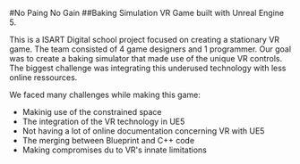 #No Paing No Gain
##Baking Simulation VR Game built with Unreal Engine 5.

This is a ISART Digital school project focused on creating a stationary VR game. 
The team consisted of 4 game designers and 1 programmer. Our goal was to create a baking simulator that made use of the unique VR controls. 
The biggest challenge was integrating this underused technology with less online ressources.

We faced many challenges while making this game:
* Makinig use of the constrained space
* The integration of the VR technology in UE5
* Not having a lot of online documentation concerning VR with UE5
* The merging between Blueprint and C++ code
* Making compromises du to VR's innate limitations

